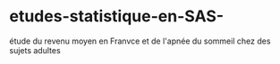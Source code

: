 # etudes-statistique-en-SAS-
étude du revenu moyen en Franvce et de l'apnée  du sommeil chez des sujets adultes 
